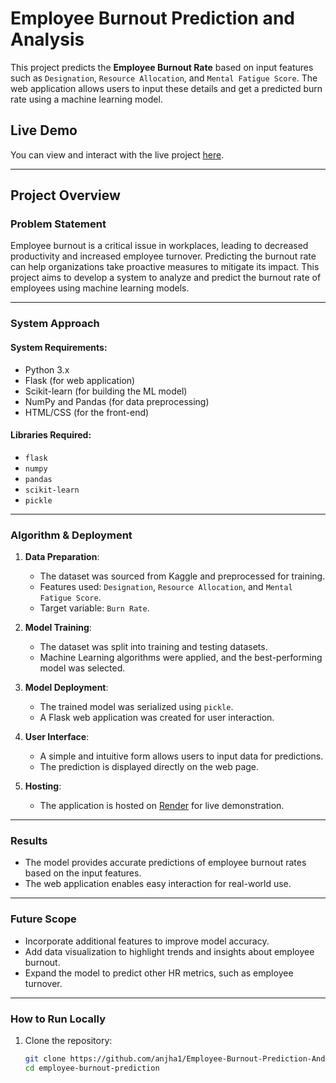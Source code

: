 # Employee Burnout Prediction and Analysis

This project predicts the **Employee Burnout Rate** based on input features such as `Designation`, `Resource Allocation`, and `Mental Fatigue Score`. The web application allows users to input these details and get a predicted burn rate using a machine learning model.

## Live Demo

You can view and interact with the live project [here](https://employee-burnout-prediction-and-analysis.onrender.com/).

---

## Project Overview

### Problem Statement
Employee burnout is a critical issue in workplaces, leading to decreased productivity and increased employee turnover. Predicting the burnout rate can help organizations take proactive measures to mitigate its impact. This project aims to develop a system to analyze and predict the burnout rate of employees using machine learning models.

---

### System Approach

#### System Requirements:
- Python 3.x
- Flask (for web application)
- Scikit-learn (for building the ML model)
- NumPy and Pandas (for data preprocessing)
- HTML/CSS (for the front-end)

#### Libraries Required:
- `flask`
- `numpy`
- `pandas`
- `scikit-learn`
- `pickle`

---

### Algorithm & Deployment

1. **Data Preparation**:
   - The dataset was sourced from Kaggle and preprocessed for training.
   - Features used: `Designation`, `Resource Allocation`, and `Mental Fatigue Score`.
   - Target variable: `Burn Rate`.

2. **Model Training**:
   - The dataset was split into training and testing datasets.
   - Machine Learning algorithms were applied, and the best-performing model was selected.

3. **Model Deployment**:
   - The trained model was serialized using `pickle`.
   - A Flask web application was created for user interaction.

4. **User Interface**:
   - A simple and intuitive form allows users to input data for predictions.
   - The prediction is displayed directly on the web page.

5. **Hosting**:
   - The application is hosted on [Render](https://render.com/) for live demonstration.

---

### Results
- The model provides accurate predictions of employee burnout rates based on the input features.
- The web application enables easy interaction for real-world use.

---

### Future Scope
- Incorporate additional features to improve model accuracy.
- Add data visualization to highlight trends and insights about employee burnout.
- Expand the model to predict other HR metrics, such as employee turnover.

---

### How to Run Locally

1. Clone the repository:
   ```bash
   git clone https://github.com/anjha1/Employee-Burnout-Prediction-And-Analysis.git
   cd employee-burnout-prediction
